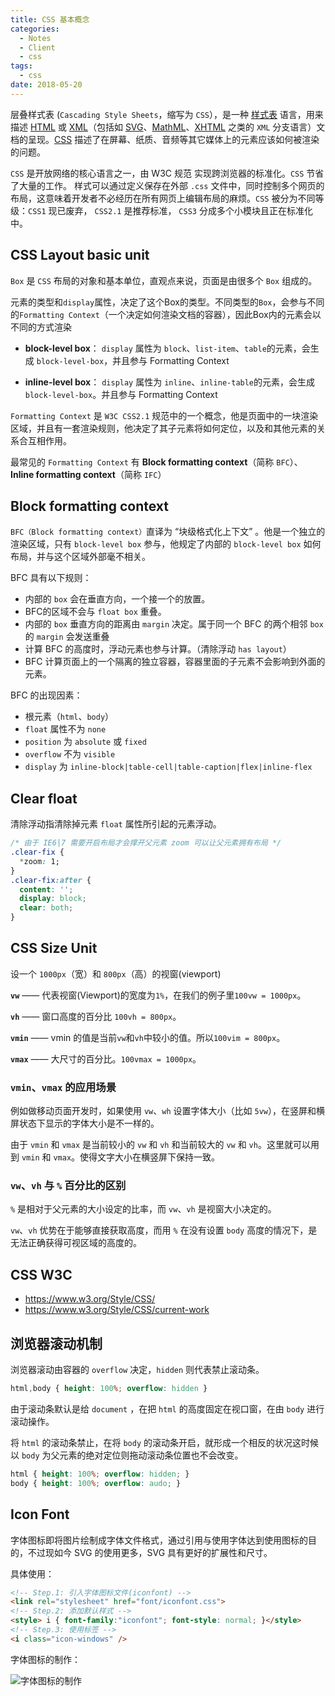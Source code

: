 ```yaml
---
title: CSS 基本概念
categories:
  - Notes
  - Client
  - css
tags:
  - css
date: 2018-05-20
---
```


层叠样式表 (`Cascading Style Sheets`，缩写为 `CSS`），是一种 [样式表](https://developer.mozilla.org/zh-CN/docs/Web/API/StyleSheet) 语言，用来描述 [HTML](https://developer.mozilla.org/zh-CN/docs/Web/HTML) 或 [XML](https://developer.mozilla.org/zh-CN/docs/Web/XML/XML_Introduction)（包括如 [SVG](https://developer.mozilla.org/zh-CN/docs/Web/SVG)、[MathML](https://developer.mozilla.org/zh-CN/docs/Web/MathML)、[XHTML](https://developer.mozilla.org/zh-CN/docs/Glossary/XHTML) 之类的 `XML` 分支语言）文档的呈现。[CSS](https://w3.org/Style/CSS/#specs) 描述了在屏幕、纸质、音频等其它媒体上的元素应该如何被渲染的问题。

`CSS` 是开放网络的核心语言之一，由 W3C 规范 实现跨浏览器的标准化。`CSS` 节省了大量的工作。 样式可以通过定义保存在外部 `.css` 文件中，同时控制多个网页的布局，这意味着开发者不必经历在所有网页上编辑布局的麻烦。`CSS` 被分为不同等级：`CSS1` 现已废弃， `CSS2.1` 是推荐标准， `CSS3` 分成多个小模块且正在标准化中。

<!-- more -->

## CSS Layout basic unit

`Box` 是 `CSS` 布局的对象和基本单位，直观点来说，页面是由很多个 `Box` 组成的。

元素的类型和`display`属性，决定了这个Box的类型。不同类型的`Box`，会参与不同的`Formatting Context`（一个决定如何渲染文档的容器），因此Box内的元素会以不同的方式渲染

- **block-level  box**： `display` 属性为 `block`、`list-item`、`table`的元素，会生成 `block-level-box`，并且参与 Formatting Context

- **inline-level box**： `display` 属性为 `inline`、`inline-table`的元素，会生成`block-level-box`。并且参与 Formatting Context

`Formatting Context` 是 `W3C CSS2.1` 规范中的一个概念，他是页面中的一块渲染区域，并且有一套渲染规则，他决定了其子元素将如何定位，以及和其他元素的关系合互相作用。

最常见的 `Formatting Context` 有 **Block formatting context**（简称 `BFC`）、**Inline formatting context**（简称 `IFC`）

## Block formatting context

`BFC（Block formatting context）`直译为 “块级格式化上下文” 。他是一个独立的渲染区域，只有 `block-level box` 参与，他规定了内部的 `block-level box` 如何布局，并与这个区域外部毫不相关。

BFC 具有以下规则：

- 内部的 `box` 会在垂直方向，一个接一个的放置。
- BFC的区域不会与 `float box` 重叠。
- 内部的 `box` 垂直方向的距离由 `margin` 决定。属于同一个 BFC 的两个相邻 `box` 的 `margin` 会发送重叠
- 计算 BFC 的高度时，浮动元素也参与计算。（清除浮动 `has layout`）
- BFC 计算页面上的一个隔离的独立容器，容器里面的子元素不会影响到外面的元素。

BFC 的出现因素：

- 根元素（`html`、`body`）
- `float` 属性不为 `none`
- `position`   为 `absolute` 或 `fixed`
- `overflow` 不为 `visible`
- `display`    为 `inline-block|table-cell|table-caption|flex|inline-flex`

## Clear float

清除浮动指清除掉元素 `float` 属性所引起的元素浮动。

```css
/* 由于 IE6|7 需要开启布局才会撑开父元素 zoom 可以让父元素拥有布局 */
.clear-fix {
  *zoom: 1;
}
.clear-fix:after {
  content: '';
  display: block;
  clear: both;
}
```

## CSS Size Unit

设一个 `1000px`（宽）和 `800px`（高）的视窗(viewport)

**`vw`** —— 代表视窗(Viewport)的宽度为`1%`，在我们的例子里`100vw = 1000px`。

**`vh`** —— 窗口高度的百分比 `100vh = 800px`。

**`vmin`** —— vmin 的值是当前`vw`和`vh`中较小的值。所以`100vim = 800px`。

**`vmax`** —— 大尺寸的百分比。`100vmax = 1000px`。

### `vmin`、`vmax` 的应用场景

例如做移动页面开发时，如果使用 `vw`、`wh` 设置字体大小（比如 `5vw`），在竖屏和横屏状态下显示的字体大小是不一样的。

由于 `vmin` 和 `vmax` 是当前较小的 `vw` 和 `vh` 和当前较大的 `vw` 和 `vh`。这里就可以用到 `vmin` 和 `vmax`。使得文字大小在横竖屏下保持一致。

### `vw`、`vh` 与 `%` 百分比的区别

`%` 是相对于父元素的大小设定的比率，而 `vw`、`vh` 是视窗大小决定的。

`vw`、`vh` 优势在于能够直接获取高度，而用 `%` 在没有设置 `body` 高度的情况下，是无法正确获得可视区域的高度的。

## CSS W3C

- https://www.w3.org/Style/CSS/
- https://www.w3.org/Style/CSS/current-work

## 浏览器滚动机制

浏览器滚动由容器的 `overflow` 决定，`hidden` 则代表禁止滚动条。

```css
html,body { height: 100%; overflow: hidden }
```

由于滚动条默认是给 `document` ，在把 `html` 的高度固定在视口窗，在由 `body` 进行滚动操作。

将 `html` 的滚动条禁止，在将 `body` 的滚动条开启，就形成一个相反的状况这时候以 `body` 为父元素的绝对定位则拖动滚动条位置也不会改变。

```css
html { height: 100%; overflow: hidden; }
body { height: 100%; overflow: audo; }
```

## Icon Font

字体图标即将图片绘制成字体文件格式，通过引用与使用字体达到使用图标的目的，不过现如今 SVG 的使用更多，SVG 具有更好的扩展性和尺寸。

具体使用：

~~~html
<!-- Step.1: 引入字体图标文件(iconfont) -->
<link rel="stylesheet" href="font/iconfont.css">
<!-- Step.2: 添加默认样式 -->
<style> i { font-family:"iconfont"; font-style: normal; }</style>
<!-- Step.3: 使用标签 -->
<i class="icon-windows" />
~~~

字体图标的制作：

![字体图标的制作](https://tva4.sinaimg.cn/large/006C2ocely8h4umnkig11j30gx08nwel.jpg)